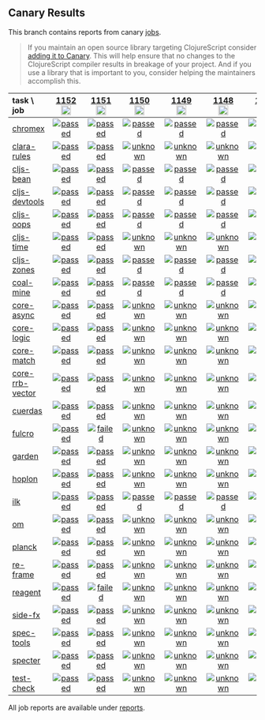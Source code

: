 ## Canary Results

This branch contains reports from canary [jobs](https://github.com/cljs-oss/canary/tree/jobs).

> If you maintain an open source library targeting ClojureScript consider [adding it to Canary](https://github.com/cljs-oss/canary/tree/master#how-to-participate). This will help ensure that no changes to the ClojureScript compiler results in breakage of your project. And if you use a library that is important to you, consider helping the maintainers accomplish this.

[//]: # (begin_overview_table)

| task \ job | <a href="reports/2019/11/02/job-001152-1.10.589-95a406ac" title="job #1152&#xA;&#xA;job&#xA;&#xA;requested by BinaryAge Bot (@babot) on 2019-11-02T07:00:09Z">1152<br/><img width=20 height=20 src="https://avatars0.githubusercontent.com/u/1476765?v=4&s=60"></a> | <a href="reports/2019/11/01/job-001151-1.10.589-95a406ac" title="job #1151&#xA;&#xA;job&#xA;&#xA;requested by BinaryAge Bot (@babot) on 2019-11-01T07:00:09Z">1151<br/><img width=20 height=20 src="https://avatars0.githubusercontent.com/u/1476765?v=4&s=60"></a> | <a href="reports/2019/10/31/job-001150-1.10.585-5ad96a8b" title="job #1150&#xA;&#xA;job&#xA;&#xA;requested by BinaryAge Bot (@babot) on 2019-10-31T07:00:09Z">1150<br/><img width=20 height=20 src="https://avatars0.githubusercontent.com/u/1476765?v=4&s=60"></a> | <a href="reports/2019/10/30/job-001149-1.10.585-5ad96a8b" title="job #1149&#xA;&#xA;job&#xA;&#xA;requested by BinaryAge Bot (@babot) on 2019-10-30T07:00:10Z">1149<br/><img width=20 height=20 src="https://avatars0.githubusercontent.com/u/1476765?v=4&s=60"></a> | <a href="reports/2019/10/29/job-001148-1.10.585-5ad96a8b" title="job #1148&#xA;&#xA;job&#xA;&#xA;requested by BinaryAge Bot (@babot) on 2019-10-29T07:00:09Z">1148<br/><img width=20 height=20 src="https://avatars0.githubusercontent.com/u/1476765?v=4&s=60"></a> | <a href="reports/2019/10/28/job-001147-1.10.585-5ad96a8b" title="job #1147&#xA;&#xA;job&#xA;&#xA;requested by BinaryAge Bot (@babot) on 2019-10-28T07:00:09Z">1147<br/><img width=20 height=20 src="https://avatars0.githubusercontent.com/u/1476765?v=4&s=60"></a> | <a href="reports/2019/10/27/job-001146-1.10.585-5ad96a8b" title="job #1146&#xA;&#xA;job&#xA;&#xA;requested by BinaryAge Bot (@babot) on 2019-10-27T07:00:09Z">1146<br/><img width=20 height=20 src="https://avatars0.githubusercontent.com/u/1476765?v=4&s=60"></a> | <a href="reports/2019/10/26/job-001145-1.10.585-5ad96a8b" title="job #1145&#xA;&#xA;job&#xA;&#xA;requested by BinaryAge Bot (@babot) on 2019-10-26T06:00:08Z">1145<br/><img width=20 height=20 src="https://avatars0.githubusercontent.com/u/1476765?v=4&s=60"></a> | <a href="reports/2019/10/25/job-001144-1.10.585-5ad96a8b" title="job #1144&#xA;&#xA;job&#xA;&#xA;requested by BinaryAge Bot (@babot) on 2019-10-25T06:00:09Z">1144<br/><img width=20 height=20 src="https://avatars0.githubusercontent.com/u/1476765?v=4&s=60"></a> | <a href="reports/2019/10/24/job-001143-1.10.585-5ad96a8b" title="job #1143&#xA;&#xA;job&#xA;&#xA;requested by BinaryAge Bot (@babot) on 2019-10-24T06:00:08Z">1143<br/><img width=20 height=20 src="https://avatars0.githubusercontent.com/u/1476765?v=4&s=60"></a> |
| :--- | :---: | :---: | :---: | :---: | :---: | :---: | :---: | :---: | :---: | :---: |
| [chromex](https://github.com/binaryage/chromex) | <a href="reports/2019/11/02/job-001152-1.10.589-95a406ac#-chromex"><img title="passed" src="http://box.binaryage.com/s-passed.svg"><a> | <a href="reports/2019/11/01/job-001151-1.10.589-95a406ac#-chromex"><img title="passed" src="http://box.binaryage.com/s-passed.svg"><a> | <a href="reports/2019/10/31/job-001150-1.10.585-5ad96a8b#-chromex"><img title="passed" src="http://box.binaryage.com/s-passed.svg"><a> | <a href="reports/2019/10/30/job-001149-1.10.585-5ad96a8b#-chromex"><img title="passed" src="http://box.binaryage.com/s-passed.svg"><a> | <a href="reports/2019/10/29/job-001148-1.10.585-5ad96a8b#-chromex"><img title="passed" src="http://box.binaryage.com/s-passed.svg"><a> | <a href="reports/2019/10/28/job-001147-1.10.585-5ad96a8b#-chromex"><img title="passed" src="http://box.binaryage.com/s-passed.svg"><a> | <a href="reports/2019/10/27/job-001146-1.10.585-5ad96a8b#-chromex"><img title="passed" src="http://box.binaryage.com/s-passed.svg"><a> | <a href="reports/2019/10/26/job-001145-1.10.585-5ad96a8b#-chromex"><img title="passed" src="http://box.binaryage.com/s-passed.svg"><a> | <a href="reports/2019/10/25/job-001144-1.10.585-5ad96a8b#-chromex"><img title="passed" src="http://box.binaryage.com/s-passed.svg"><a> | <a href="reports/2019/10/24/job-001143-1.10.585-5ad96a8b#-chromex"><img title="passed" src="http://box.binaryage.com/s-passed.svg"><a> |
| [clara-rules](https://github.com/cerner/clara-rules) | <a href="reports/2019/11/02/job-001152-1.10.589-95a406ac#-clara-rules"><img title="passed" src="http://box.binaryage.com/s-passed.svg"><a> | <a href="reports/2019/11/01/job-001151-1.10.589-95a406ac#-clara-rules"><img title="passed" src="http://box.binaryage.com/s-passed.svg"><a> | <a href="reports/2019/10/31/job-001150-1.10.585-5ad96a8b#-clara-rules"><img title="unknown" src="http://box.binaryage.com/s-unknown.svg"><a> | <a href="reports/2019/10/30/job-001149-1.10.585-5ad96a8b#-clara-rules"><img title="unknown" src="http://box.binaryage.com/s-unknown.svg"><a> | <a href="reports/2019/10/29/job-001148-1.10.585-5ad96a8b#-clara-rules"><img title="unknown" src="http://box.binaryage.com/s-unknown.svg"><a> | <a href="reports/2019/10/28/job-001147-1.10.585-5ad96a8b#-clara-rules"><img title="unknown" src="http://box.binaryage.com/s-unknown.svg"><a> | <a href="reports/2019/10/27/job-001146-1.10.585-5ad96a8b#-clara-rules"><img title="unknown" src="http://box.binaryage.com/s-unknown.svg"><a> | <a href="reports/2019/10/26/job-001145-1.10.585-5ad96a8b#-clara-rules"><img title="unknown" src="http://box.binaryage.com/s-unknown.svg"><a> | <a href="reports/2019/10/25/job-001144-1.10.585-5ad96a8b#-clara-rules"><img title="unknown" src="http://box.binaryage.com/s-unknown.svg"><a> | <a href="reports/2019/10/24/job-001143-1.10.585-5ad96a8b#-clara-rules"><img title="unknown" src="http://box.binaryage.com/s-unknown.svg"><a> |
| [cljs-bean](https://github.com/mfikes/cljs-bean) | <a href="reports/2019/11/02/job-001152-1.10.589-95a406ac#-cljs-bean"><img title="passed" src="http://box.binaryage.com/s-passed.svg"><a> | <a href="reports/2019/11/01/job-001151-1.10.589-95a406ac#-cljs-bean"><img title="passed" src="http://box.binaryage.com/s-passed.svg"><a> | <a href="reports/2019/10/31/job-001150-1.10.585-5ad96a8b#-cljs-bean"><img title="passed" src="http://box.binaryage.com/s-passed.svg"><a> | <a href="reports/2019/10/30/job-001149-1.10.585-5ad96a8b#-cljs-bean"><img title="passed" src="http://box.binaryage.com/s-passed.svg"><a> | <a href="reports/2019/10/29/job-001148-1.10.585-5ad96a8b#-cljs-bean"><img title="passed" src="http://box.binaryage.com/s-passed.svg"><a> | <a href="reports/2019/10/28/job-001147-1.10.585-5ad96a8b#-cljs-bean"><img title="passed" src="http://box.binaryage.com/s-passed.svg"><a> | <a href="reports/2019/10/27/job-001146-1.10.585-5ad96a8b#-cljs-bean"><img title="passed" src="http://box.binaryage.com/s-passed.svg"><a> | <a href="reports/2019/10/26/job-001145-1.10.585-5ad96a8b#-cljs-bean"><img title="passed" src="http://box.binaryage.com/s-passed.svg"><a> | <a href="reports/2019/10/25/job-001144-1.10.585-5ad96a8b#-cljs-bean"><img title="passed" src="http://box.binaryage.com/s-passed.svg"><a> | <a href="reports/2019/10/24/job-001143-1.10.585-5ad96a8b#-cljs-bean"><img title="passed" src="http://box.binaryage.com/s-passed.svg"><a> |
| [cljs-devtools](https://github.com/binaryage/cljs-devtools) | <a href="reports/2019/11/02/job-001152-1.10.589-95a406ac#-cljs-devtools"><img title="passed" src="http://box.binaryage.com/s-passed.svg"><a> | <a href="reports/2019/11/01/job-001151-1.10.589-95a406ac#-cljs-devtools"><img title="passed" src="http://box.binaryage.com/s-passed.svg"><a> | <a href="reports/2019/10/31/job-001150-1.10.585-5ad96a8b#-cljs-devtools"><img title="passed" src="http://box.binaryage.com/s-passed.svg"><a> | <a href="reports/2019/10/30/job-001149-1.10.585-5ad96a8b#-cljs-devtools"><img title="passed" src="http://box.binaryage.com/s-passed.svg"><a> | <a href="reports/2019/10/29/job-001148-1.10.585-5ad96a8b#-cljs-devtools"><img title="passed" src="http://box.binaryage.com/s-passed.svg"><a> | <a href="reports/2019/10/28/job-001147-1.10.585-5ad96a8b#-cljs-devtools"><img title="passed" src="http://box.binaryage.com/s-passed.svg"><a> | <a href="reports/2019/10/27/job-001146-1.10.585-5ad96a8b#-cljs-devtools"><img title="passed" src="http://box.binaryage.com/s-passed.svg"><a> | <a href="reports/2019/10/26/job-001145-1.10.585-5ad96a8b#-cljs-devtools"><img title="passed" src="http://box.binaryage.com/s-passed.svg"><a> | <a href="reports/2019/10/25/job-001144-1.10.585-5ad96a8b#-cljs-devtools"><img title="passed" src="http://box.binaryage.com/s-passed.svg"><a> | <a href="reports/2019/10/24/job-001143-1.10.585-5ad96a8b#-cljs-devtools"><img title="passed" src="http://box.binaryage.com/s-passed.svg"><a> |
| [cljs-oops](https://github.com/binaryage/cljs-oops) | <a href="reports/2019/11/02/job-001152-1.10.589-95a406ac#-cljs-oops"><img title="passed" src="http://box.binaryage.com/s-passed.svg"><a> | <a href="reports/2019/11/01/job-001151-1.10.589-95a406ac#-cljs-oops"><img title="passed" src="http://box.binaryage.com/s-passed.svg"><a> | <a href="reports/2019/10/31/job-001150-1.10.585-5ad96a8b#-cljs-oops"><img title="passed" src="http://box.binaryage.com/s-passed.svg"><a> | <a href="reports/2019/10/30/job-001149-1.10.585-5ad96a8b#-cljs-oops"><img title="passed" src="http://box.binaryage.com/s-passed.svg"><a> | <a href="reports/2019/10/29/job-001148-1.10.585-5ad96a8b#-cljs-oops"><img title="passed" src="http://box.binaryage.com/s-passed.svg"><a> | <a href="reports/2019/10/28/job-001147-1.10.585-5ad96a8b#-cljs-oops"><img title="passed" src="http://box.binaryage.com/s-passed.svg"><a> | <a href="reports/2019/10/27/job-001146-1.10.585-5ad96a8b#-cljs-oops"><img title="passed" src="http://box.binaryage.com/s-passed.svg"><a> | <a href="reports/2019/10/26/job-001145-1.10.585-5ad96a8b#-cljs-oops"><img title="passed" src="http://box.binaryage.com/s-passed.svg"><a> | <a href="reports/2019/10/25/job-001144-1.10.585-5ad96a8b#-cljs-oops"><img title="passed" src="http://box.binaryage.com/s-passed.svg"><a> | <a href="reports/2019/10/24/job-001143-1.10.585-5ad96a8b#-cljs-oops"><img title="passed" src="http://box.binaryage.com/s-passed.svg"><a> |
| [cljs-time](https://github.com/andrewmcveigh/cljs-time) | <a href="reports/2019/11/02/job-001152-1.10.589-95a406ac#-cljs-time"><img title="passed" src="http://box.binaryage.com/s-passed.svg"><a> | <a href="reports/2019/11/01/job-001151-1.10.589-95a406ac#-cljs-time"><img title="passed" src="http://box.binaryage.com/s-passed.svg"><a> | <a href="reports/2019/10/31/job-001150-1.10.585-5ad96a8b#-cljs-time"><img title="unknown" src="http://box.binaryage.com/s-unknown.svg"><a> | <a href="reports/2019/10/30/job-001149-1.10.585-5ad96a8b#-cljs-time"><img title="unknown" src="http://box.binaryage.com/s-unknown.svg"><a> | <a href="reports/2019/10/29/job-001148-1.10.585-5ad96a8b#-cljs-time"><img title="unknown" src="http://box.binaryage.com/s-unknown.svg"><a> | <a href="reports/2019/10/28/job-001147-1.10.585-5ad96a8b#-cljs-time"><img title="unknown" src="http://box.binaryage.com/s-unknown.svg"><a> | <a href="reports/2019/10/27/job-001146-1.10.585-5ad96a8b#-cljs-time"><img title="unknown" src="http://box.binaryage.com/s-unknown.svg"><a> | <a href="reports/2019/10/26/job-001145-1.10.585-5ad96a8b#-cljs-time"><img title="unknown" src="http://box.binaryage.com/s-unknown.svg"><a> | <a href="reports/2019/10/25/job-001144-1.10.585-5ad96a8b#-cljs-time"><img title="unknown" src="http://box.binaryage.com/s-unknown.svg"><a> | <a href="reports/2019/10/24/job-001143-1.10.585-5ad96a8b#-cljs-time"><img title="unknown" src="http://box.binaryage.com/s-unknown.svg"><a> |
| [cljs-zones](https://github.com/binaryage/cljs-zones) | <a href="reports/2019/11/02/job-001152-1.10.589-95a406ac#-cljs-zones"><img title="passed" src="http://box.binaryage.com/s-passed.svg"><a> | <a href="reports/2019/11/01/job-001151-1.10.589-95a406ac#-cljs-zones"><img title="passed" src="http://box.binaryage.com/s-passed.svg"><a> | <a href="reports/2019/10/31/job-001150-1.10.585-5ad96a8b#-cljs-zones"><img title="passed" src="http://box.binaryage.com/s-passed.svg"><a> | <a href="reports/2019/10/30/job-001149-1.10.585-5ad96a8b#-cljs-zones"><img title="passed" src="http://box.binaryage.com/s-passed.svg"><a> | <a href="reports/2019/10/29/job-001148-1.10.585-5ad96a8b#-cljs-zones"><img title="passed" src="http://box.binaryage.com/s-passed.svg"><a> | <a href="reports/2019/10/28/job-001147-1.10.585-5ad96a8b#-cljs-zones"><img title="passed" src="http://box.binaryage.com/s-passed.svg"><a> | <a href="reports/2019/10/27/job-001146-1.10.585-5ad96a8b#-cljs-zones"><img title="passed" src="http://box.binaryage.com/s-passed.svg"><a> | <a href="reports/2019/10/26/job-001145-1.10.585-5ad96a8b#-cljs-zones"><img title="passed" src="http://box.binaryage.com/s-passed.svg"><a> | <a href="reports/2019/10/25/job-001144-1.10.585-5ad96a8b#-cljs-zones"><img title="passed" src="http://box.binaryage.com/s-passed.svg"><a> | <a href="reports/2019/10/24/job-001143-1.10.585-5ad96a8b#-cljs-zones"><img title="passed" src="http://box.binaryage.com/s-passed.svg"><a> |
| [coal-mine](https://github.com/mfikes/coal-mine) | <a href="reports/2019/11/02/job-001152-1.10.589-95a406ac#-coal-mine"><img title="passed" src="http://box.binaryage.com/s-passed.svg"><a> | <a href="reports/2019/11/01/job-001151-1.10.589-95a406ac#-coal-mine"><img title="passed" src="http://box.binaryage.com/s-passed.svg"><a> | <a href="reports/2019/10/31/job-001150-1.10.585-5ad96a8b#-coal-mine"><img title="passed" src="http://box.binaryage.com/s-passed.svg"><a> | <a href="reports/2019/10/30/job-001149-1.10.585-5ad96a8b#-coal-mine"><img title="passed" src="http://box.binaryage.com/s-passed.svg"><a> | <a href="reports/2019/10/29/job-001148-1.10.585-5ad96a8b#-coal-mine"><img title="passed" src="http://box.binaryage.com/s-passed.svg"><a> | <a href="reports/2019/10/28/job-001147-1.10.585-5ad96a8b#-coal-mine"><img title="passed" src="http://box.binaryage.com/s-passed.svg"><a> | <a href="reports/2019/10/27/job-001146-1.10.585-5ad96a8b#-coal-mine"><img title="passed" src="http://box.binaryage.com/s-passed.svg"><a> | <a href="reports/2019/10/26/job-001145-1.10.585-5ad96a8b#-coal-mine"><img title="passed" src="http://box.binaryage.com/s-passed.svg"><a> | <a href="reports/2019/10/25/job-001144-1.10.585-5ad96a8b#-coal-mine"><img title="passed" src="http://box.binaryage.com/s-passed.svg"><a> | <a href="reports/2019/10/24/job-001143-1.10.585-5ad96a8b#-coal-mine"><img title="passed" src="http://box.binaryage.com/s-passed.svg"><a> |
| [core-async](https://github.com/clojure/core.async) | <a href="reports/2019/11/02/job-001152-1.10.589-95a406ac#-core-async"><img title="passed" src="http://box.binaryage.com/s-passed.svg"><a> | <a href="reports/2019/11/01/job-001151-1.10.589-95a406ac#-core-async"><img title="passed" src="http://box.binaryage.com/s-passed.svg"><a> | <a href="reports/2019/10/31/job-001150-1.10.585-5ad96a8b#-core-async"><img title="unknown" src="http://box.binaryage.com/s-unknown.svg"><a> | <a href="reports/2019/10/30/job-001149-1.10.585-5ad96a8b#-core-async"><img title="unknown" src="http://box.binaryage.com/s-unknown.svg"><a> | <a href="reports/2019/10/29/job-001148-1.10.585-5ad96a8b#-core-async"><img title="unknown" src="http://box.binaryage.com/s-unknown.svg"><a> | <a href="reports/2019/10/28/job-001147-1.10.585-5ad96a8b#-core-async"><img title="unknown" src="http://box.binaryage.com/s-unknown.svg"><a> | <a href="reports/2019/10/27/job-001146-1.10.585-5ad96a8b#-core-async"><img title="unknown" src="http://box.binaryage.com/s-unknown.svg"><a> | <a href="reports/2019/10/26/job-001145-1.10.585-5ad96a8b#-core-async"><img title="unknown" src="http://box.binaryage.com/s-unknown.svg"><a> | <a href="reports/2019/10/25/job-001144-1.10.585-5ad96a8b#-core-async"><img title="unknown" src="http://box.binaryage.com/s-unknown.svg"><a> | <a href="reports/2019/10/24/job-001143-1.10.585-5ad96a8b#-core-async"><img title="unknown" src="http://box.binaryage.com/s-unknown.svg"><a> |
| [core-logic](https://github.com/clojure/core.logic) | <a href="reports/2019/11/02/job-001152-1.10.589-95a406ac#-core-logic"><img title="passed" src="http://box.binaryage.com/s-passed.svg"><a> | <a href="reports/2019/11/01/job-001151-1.10.589-95a406ac#-core-logic"><img title="passed" src="http://box.binaryage.com/s-passed.svg"><a> | <a href="reports/2019/10/31/job-001150-1.10.585-5ad96a8b#-core-logic"><img title="unknown" src="http://box.binaryage.com/s-unknown.svg"><a> | <a href="reports/2019/10/30/job-001149-1.10.585-5ad96a8b#-core-logic"><img title="unknown" src="http://box.binaryage.com/s-unknown.svg"><a> | <a href="reports/2019/10/29/job-001148-1.10.585-5ad96a8b#-core-logic"><img title="unknown" src="http://box.binaryage.com/s-unknown.svg"><a> | <a href="reports/2019/10/28/job-001147-1.10.585-5ad96a8b#-core-logic"><img title="unknown" src="http://box.binaryage.com/s-unknown.svg"><a> | <a href="reports/2019/10/27/job-001146-1.10.585-5ad96a8b#-core-logic"><img title="unknown" src="http://box.binaryage.com/s-unknown.svg"><a> | <a href="reports/2019/10/26/job-001145-1.10.585-5ad96a8b#-core-logic"><img title="unknown" src="http://box.binaryage.com/s-unknown.svg"><a> | <a href="reports/2019/10/25/job-001144-1.10.585-5ad96a8b#-core-logic"><img title="unknown" src="http://box.binaryage.com/s-unknown.svg"><a> | <a href="reports/2019/10/24/job-001143-1.10.585-5ad96a8b#-core-logic"><img title="unknown" src="http://box.binaryage.com/s-unknown.svg"><a> |
| [core-match](https://github.com/clojure/core.match) | <a href="reports/2019/11/02/job-001152-1.10.589-95a406ac#-core-match"><img title="passed" src="http://box.binaryage.com/s-passed.svg"><a> | <a href="reports/2019/11/01/job-001151-1.10.589-95a406ac#-core-match"><img title="passed" src="http://box.binaryage.com/s-passed.svg"><a> | <a href="reports/2019/10/31/job-001150-1.10.585-5ad96a8b#-core-match"><img title="unknown" src="http://box.binaryage.com/s-unknown.svg"><a> | <a href="reports/2019/10/30/job-001149-1.10.585-5ad96a8b#-core-match"><img title="unknown" src="http://box.binaryage.com/s-unknown.svg"><a> | <a href="reports/2019/10/29/job-001148-1.10.585-5ad96a8b#-core-match"><img title="unknown" src="http://box.binaryage.com/s-unknown.svg"><a> | <a href="reports/2019/10/28/job-001147-1.10.585-5ad96a8b#-core-match"><img title="unknown" src="http://box.binaryage.com/s-unknown.svg"><a> | <a href="reports/2019/10/27/job-001146-1.10.585-5ad96a8b#-core-match"><img title="unknown" src="http://box.binaryage.com/s-unknown.svg"><a> | <a href="reports/2019/10/26/job-001145-1.10.585-5ad96a8b#-core-match"><img title="unknown" src="http://box.binaryage.com/s-unknown.svg"><a> | <a href="reports/2019/10/25/job-001144-1.10.585-5ad96a8b#-core-match"><img title="unknown" src="http://box.binaryage.com/s-unknown.svg"><a> | <a href="reports/2019/10/24/job-001143-1.10.585-5ad96a8b#-core-match"><img title="unknown" src="http://box.binaryage.com/s-unknown.svg"><a> |
| [core-rrb-vector](https://github.com/clojure/core.rrb-vector) | <a href="reports/2019/11/02/job-001152-1.10.589-95a406ac#-core-rrb-vector"><img title="passed" src="http://box.binaryage.com/s-passed.svg"><a> | <a href="reports/2019/11/01/job-001151-1.10.589-95a406ac#-core-rrb-vector"><img title="passed" src="http://box.binaryage.com/s-passed.svg"><a> | <a href="reports/2019/10/31/job-001150-1.10.585-5ad96a8b#-core-rrb-vector"><img title="unknown" src="http://box.binaryage.com/s-unknown.svg"><a> | <a href="reports/2019/10/30/job-001149-1.10.585-5ad96a8b#-core-rrb-vector"><img title="unknown" src="http://box.binaryage.com/s-unknown.svg"><a> | <a href="reports/2019/10/29/job-001148-1.10.585-5ad96a8b#-core-rrb-vector"><img title="unknown" src="http://box.binaryage.com/s-unknown.svg"><a> | <a href="reports/2019/10/28/job-001147-1.10.585-5ad96a8b#-core-rrb-vector"><img title="unknown" src="http://box.binaryage.com/s-unknown.svg"><a> | <a href="reports/2019/10/27/job-001146-1.10.585-5ad96a8b#-core-rrb-vector"><img title="unknown" src="http://box.binaryage.com/s-unknown.svg"><a> | <a href="reports/2019/10/26/job-001145-1.10.585-5ad96a8b#-core-rrb-vector"><img title="unknown" src="http://box.binaryage.com/s-unknown.svg"><a> | <a href="reports/2019/10/25/job-001144-1.10.585-5ad96a8b#-core-rrb-vector"><img title="unknown" src="http://box.binaryage.com/s-unknown.svg"><a> | <a href="reports/2019/10/24/job-001143-1.10.585-5ad96a8b#-core-rrb-vector"><img title="unknown" src="http://box.binaryage.com/s-unknown.svg"><a> |
| [cuerdas](https://github.com/funcool/cuerdas) | <a href="reports/2019/11/02/job-001152-1.10.589-95a406ac#-cuerdas"><img title="passed" src="http://box.binaryage.com/s-passed.svg"><a> | <a href="reports/2019/11/01/job-001151-1.10.589-95a406ac#-cuerdas"><img title="passed" src="http://box.binaryage.com/s-passed.svg"><a> | <a href="reports/2019/10/31/job-001150-1.10.585-5ad96a8b#-cuerdas"><img title="unknown" src="http://box.binaryage.com/s-unknown.svg"><a> | <a href="reports/2019/10/30/job-001149-1.10.585-5ad96a8b#-cuerdas"><img title="unknown" src="http://box.binaryage.com/s-unknown.svg"><a> | <a href="reports/2019/10/29/job-001148-1.10.585-5ad96a8b#-cuerdas"><img title="unknown" src="http://box.binaryage.com/s-unknown.svg"><a> | <a href="reports/2019/10/28/job-001147-1.10.585-5ad96a8b#-cuerdas"><img title="unknown" src="http://box.binaryage.com/s-unknown.svg"><a> | <a href="reports/2019/10/27/job-001146-1.10.585-5ad96a8b#-cuerdas"><img title="unknown" src="http://box.binaryage.com/s-unknown.svg"><a> | <a href="reports/2019/10/26/job-001145-1.10.585-5ad96a8b#-cuerdas"><img title="unknown" src="http://box.binaryage.com/s-unknown.svg"><a> | <a href="reports/2019/10/25/job-001144-1.10.585-5ad96a8b#-cuerdas"><img title="unknown" src="http://box.binaryage.com/s-unknown.svg"><a> | <a href="reports/2019/10/24/job-001143-1.10.585-5ad96a8b#-cuerdas"><img title="unknown" src="http://box.binaryage.com/s-unknown.svg"><a> |
| [fulcro](https://github.com/fulcrologic/fulcro) | <a href="reports/2019/11/02/job-001152-1.10.589-95a406ac#-fulcro"><img title="passed" src="http://box.binaryage.com/s-passed.svg"><a> | <a href="reports/2019/11/01/job-001151-1.10.589-95a406ac#-fulcro"><img title="failed" src="http://box.binaryage.com/s-failed.svg"><a> | <a href="reports/2019/10/31/job-001150-1.10.585-5ad96a8b#-fulcro"><img title="unknown" src="http://box.binaryage.com/s-unknown.svg"><a> | <a href="reports/2019/10/30/job-001149-1.10.585-5ad96a8b#-fulcro"><img title="unknown" src="http://box.binaryage.com/s-unknown.svg"><a> | <a href="reports/2019/10/29/job-001148-1.10.585-5ad96a8b#-fulcro"><img title="unknown" src="http://box.binaryage.com/s-unknown.svg"><a> | <a href="reports/2019/10/28/job-001147-1.10.585-5ad96a8b#-fulcro"><img title="unknown" src="http://box.binaryage.com/s-unknown.svg"><a> | <a href="reports/2019/10/27/job-001146-1.10.585-5ad96a8b#-fulcro"><img title="unknown" src="http://box.binaryage.com/s-unknown.svg"><a> | <a href="reports/2019/10/26/job-001145-1.10.585-5ad96a8b#-fulcro"><img title="unknown" src="http://box.binaryage.com/s-unknown.svg"><a> | <a href="reports/2019/10/25/job-001144-1.10.585-5ad96a8b#-fulcro"><img title="unknown" src="http://box.binaryage.com/s-unknown.svg"><a> | <a href="reports/2019/10/24/job-001143-1.10.585-5ad96a8b#-fulcro"><img title="unknown" src="http://box.binaryage.com/s-unknown.svg"><a> |
| [garden](https://github.com/noprompt/garden) | <a href="reports/2019/11/02/job-001152-1.10.589-95a406ac#-garden"><img title="passed" src="http://box.binaryage.com/s-passed.svg"><a> | <a href="reports/2019/11/01/job-001151-1.10.589-95a406ac#-garden"><img title="passed" src="http://box.binaryage.com/s-passed.svg"><a> | <a href="reports/2019/10/31/job-001150-1.10.585-5ad96a8b#-garden"><img title="unknown" src="http://box.binaryage.com/s-unknown.svg"><a> | <a href="reports/2019/10/30/job-001149-1.10.585-5ad96a8b#-garden"><img title="unknown" src="http://box.binaryage.com/s-unknown.svg"><a> | <a href="reports/2019/10/29/job-001148-1.10.585-5ad96a8b#-garden"><img title="unknown" src="http://box.binaryage.com/s-unknown.svg"><a> | <a href="reports/2019/10/28/job-001147-1.10.585-5ad96a8b#-garden"><img title="unknown" src="http://box.binaryage.com/s-unknown.svg"><a> | <a href="reports/2019/10/27/job-001146-1.10.585-5ad96a8b#-garden"><img title="unknown" src="http://box.binaryage.com/s-unknown.svg"><a> | <a href="reports/2019/10/26/job-001145-1.10.585-5ad96a8b#-garden"><img title="unknown" src="http://box.binaryage.com/s-unknown.svg"><a> | <a href="reports/2019/10/25/job-001144-1.10.585-5ad96a8b#-garden"><img title="unknown" src="http://box.binaryage.com/s-unknown.svg"><a> | <a href="reports/2019/10/24/job-001143-1.10.585-5ad96a8b#-garden"><img title="unknown" src="http://box.binaryage.com/s-unknown.svg"><a> |
| [hoplon](https://github.com/hoplon/hoplon) | <a href="reports/2019/11/02/job-001152-1.10.589-95a406ac#-hoplon"><img title="passed" src="http://box.binaryage.com/s-passed.svg"><a> | <a href="reports/2019/11/01/job-001151-1.10.589-95a406ac#-hoplon"><img title="passed" src="http://box.binaryage.com/s-passed.svg"><a> | <a href="reports/2019/10/31/job-001150-1.10.585-5ad96a8b#-hoplon"><img title="unknown" src="http://box.binaryage.com/s-unknown.svg"><a> | <a href="reports/2019/10/30/job-001149-1.10.585-5ad96a8b#-hoplon"><img title="unknown" src="http://box.binaryage.com/s-unknown.svg"><a> | <a href="reports/2019/10/29/job-001148-1.10.585-5ad96a8b#-hoplon"><img title="unknown" src="http://box.binaryage.com/s-unknown.svg"><a> | <a href="reports/2019/10/28/job-001147-1.10.585-5ad96a8b#-hoplon"><img title="unknown" src="http://box.binaryage.com/s-unknown.svg"><a> | <a href="reports/2019/10/27/job-001146-1.10.585-5ad96a8b#-hoplon"><img title="unknown" src="http://box.binaryage.com/s-unknown.svg"><a> | <a href="reports/2019/10/26/job-001145-1.10.585-5ad96a8b#-hoplon"><img title="unknown" src="http://box.binaryage.com/s-unknown.svg"><a> | <a href="reports/2019/10/25/job-001144-1.10.585-5ad96a8b#-hoplon"><img title="unknown" src="http://box.binaryage.com/s-unknown.svg"><a> | <a href="reports/2019/10/24/job-001143-1.10.585-5ad96a8b#-hoplon"><img title="unknown" src="http://box.binaryage.com/s-unknown.svg"><a> |
| [ilk](https://github.com/mfikes/ilk) | <a href="reports/2019/11/02/job-001152-1.10.589-95a406ac#-ilk"><img title="passed" src="http://box.binaryage.com/s-passed.svg"><a> | <a href="reports/2019/11/01/job-001151-1.10.589-95a406ac#-ilk"><img title="passed" src="http://box.binaryage.com/s-passed.svg"><a> | <a href="reports/2019/10/31/job-001150-1.10.585-5ad96a8b#-ilk"><img title="passed" src="http://box.binaryage.com/s-passed.svg"><a> | <a href="reports/2019/10/30/job-001149-1.10.585-5ad96a8b#-ilk"><img title="passed" src="http://box.binaryage.com/s-passed.svg"><a> | <a href="reports/2019/10/29/job-001148-1.10.585-5ad96a8b#-ilk"><img title="passed" src="http://box.binaryage.com/s-passed.svg"><a> | <a href="reports/2019/10/28/job-001147-1.10.585-5ad96a8b#-ilk"><img title="passed" src="http://box.binaryage.com/s-passed.svg"><a> | <a href="reports/2019/10/27/job-001146-1.10.585-5ad96a8b#-ilk"><img title="passed" src="http://box.binaryage.com/s-passed.svg"><a> | <a href="reports/2019/10/26/job-001145-1.10.585-5ad96a8b#-ilk"><img title="passed" src="http://box.binaryage.com/s-passed.svg"><a> | <a href="reports/2019/10/25/job-001144-1.10.585-5ad96a8b#-ilk"><img title="passed" src="http://box.binaryage.com/s-passed.svg"><a> | <a href="reports/2019/10/24/job-001143-1.10.585-5ad96a8b#-ilk"><img title="passed" src="http://box.binaryage.com/s-passed.svg"><a> |
| [om](https://github.com/omcljs/om) | <a href="reports/2019/11/02/job-001152-1.10.589-95a406ac#-om"><img title="passed" src="http://box.binaryage.com/s-passed.svg"><a> | <a href="reports/2019/11/01/job-001151-1.10.589-95a406ac#-om"><img title="passed" src="http://box.binaryage.com/s-passed.svg"><a> | <a href="reports/2019/10/31/job-001150-1.10.585-5ad96a8b#-om"><img title="unknown" src="http://box.binaryage.com/s-unknown.svg"><a> | <a href="reports/2019/10/30/job-001149-1.10.585-5ad96a8b#-om"><img title="unknown" src="http://box.binaryage.com/s-unknown.svg"><a> | <a href="reports/2019/10/29/job-001148-1.10.585-5ad96a8b#-om"><img title="unknown" src="http://box.binaryage.com/s-unknown.svg"><a> | <a href="reports/2019/10/28/job-001147-1.10.585-5ad96a8b#-om"><img title="unknown" src="http://box.binaryage.com/s-unknown.svg"><a> | <a href="reports/2019/10/27/job-001146-1.10.585-5ad96a8b#-om"><img title="unknown" src="http://box.binaryage.com/s-unknown.svg"><a> | <a href="reports/2019/10/26/job-001145-1.10.585-5ad96a8b#-om"><img title="unknown" src="http://box.binaryage.com/s-unknown.svg"><a> | <a href="reports/2019/10/25/job-001144-1.10.585-5ad96a8b#-om"><img title="unknown" src="http://box.binaryage.com/s-unknown.svg"><a> | <a href="reports/2019/10/24/job-001143-1.10.585-5ad96a8b#-om"><img title="unknown" src="http://box.binaryage.com/s-unknown.svg"><a> |
| [planck](https://github.com/planck-repl/planck) | <a href="reports/2019/11/02/job-001152-1.10.589-95a406ac#-planck"><img title="passed" src="http://box.binaryage.com/s-passed.svg"><a> | <a href="reports/2019/11/01/job-001151-1.10.589-95a406ac#-planck"><img title="passed" src="http://box.binaryage.com/s-passed.svg"><a> | <a href="reports/2019/10/31/job-001150-1.10.585-5ad96a8b#-planck"><img title="unknown" src="http://box.binaryage.com/s-unknown.svg"><a> | <a href="reports/2019/10/30/job-001149-1.10.585-5ad96a8b#-planck"><img title="unknown" src="http://box.binaryage.com/s-unknown.svg"><a> | <a href="reports/2019/10/29/job-001148-1.10.585-5ad96a8b#-planck"><img title="unknown" src="http://box.binaryage.com/s-unknown.svg"><a> | <a href="reports/2019/10/28/job-001147-1.10.585-5ad96a8b#-planck"><img title="unknown" src="http://box.binaryage.com/s-unknown.svg"><a> | <a href="reports/2019/10/27/job-001146-1.10.585-5ad96a8b#-planck"><img title="unknown" src="http://box.binaryage.com/s-unknown.svg"><a> | <a href="reports/2019/10/26/job-001145-1.10.585-5ad96a8b#-planck"><img title="unknown" src="http://box.binaryage.com/s-unknown.svg"><a> | <a href="reports/2019/10/25/job-001144-1.10.585-5ad96a8b#-planck"><img title="unknown" src="http://box.binaryage.com/s-unknown.svg"><a> | <a href="reports/2019/10/24/job-001143-1.10.585-5ad96a8b#-planck"><img title="unknown" src="http://box.binaryage.com/s-unknown.svg"><a> |
| [re-frame](https://github.com/Day8/re-frame) | <a href="reports/2019/11/02/job-001152-1.10.589-95a406ac#-re-frame"><img title="passed" src="http://box.binaryage.com/s-passed.svg"><a> | <a href="reports/2019/11/01/job-001151-1.10.589-95a406ac#-re-frame"><img title="passed" src="http://box.binaryage.com/s-passed.svg"><a> | <a href="reports/2019/10/31/job-001150-1.10.585-5ad96a8b#-re-frame"><img title="unknown" src="http://box.binaryage.com/s-unknown.svg"><a> | <a href="reports/2019/10/30/job-001149-1.10.585-5ad96a8b#-re-frame"><img title="unknown" src="http://box.binaryage.com/s-unknown.svg"><a> | <a href="reports/2019/10/29/job-001148-1.10.585-5ad96a8b#-re-frame"><img title="unknown" src="http://box.binaryage.com/s-unknown.svg"><a> | <a href="reports/2019/10/28/job-001147-1.10.585-5ad96a8b#-re-frame"><img title="unknown" src="http://box.binaryage.com/s-unknown.svg"><a> | <a href="reports/2019/10/27/job-001146-1.10.585-5ad96a8b#-re-frame"><img title="unknown" src="http://box.binaryage.com/s-unknown.svg"><a> | <a href="reports/2019/10/26/job-001145-1.10.585-5ad96a8b#-re-frame"><img title="unknown" src="http://box.binaryage.com/s-unknown.svg"><a> | <a href="reports/2019/10/25/job-001144-1.10.585-5ad96a8b#-re-frame"><img title="unknown" src="http://box.binaryage.com/s-unknown.svg"><a> | <a href="reports/2019/10/24/job-001143-1.10.585-5ad96a8b#-re-frame"><img title="unknown" src="http://box.binaryage.com/s-unknown.svg"><a> |
| [reagent](https://github.com/reagent-project/reagent) | <a href="reports/2019/11/02/job-001152-1.10.589-95a406ac#-reagent"><img title="passed" src="http://box.binaryage.com/s-passed.svg"><a> | <a href="reports/2019/11/01/job-001151-1.10.589-95a406ac#-reagent"><img title="failed" src="http://box.binaryage.com/s-failed.svg"><a> | <a href="reports/2019/10/31/job-001150-1.10.585-5ad96a8b#-reagent"><img title="unknown" src="http://box.binaryage.com/s-unknown.svg"><a> | <a href="reports/2019/10/30/job-001149-1.10.585-5ad96a8b#-reagent"><img title="unknown" src="http://box.binaryage.com/s-unknown.svg"><a> | <a href="reports/2019/10/29/job-001148-1.10.585-5ad96a8b#-reagent"><img title="unknown" src="http://box.binaryage.com/s-unknown.svg"><a> | <a href="reports/2019/10/28/job-001147-1.10.585-5ad96a8b#-reagent"><img title="unknown" src="http://box.binaryage.com/s-unknown.svg"><a> | <a href="reports/2019/10/27/job-001146-1.10.585-5ad96a8b#-reagent"><img title="unknown" src="http://box.binaryage.com/s-unknown.svg"><a> | <a href="reports/2019/10/26/job-001145-1.10.585-5ad96a8b#-reagent"><img title="unknown" src="http://box.binaryage.com/s-unknown.svg"><a> | <a href="reports/2019/10/25/job-001144-1.10.585-5ad96a8b#-reagent"><img title="unknown" src="http://box.binaryage.com/s-unknown.svg"><a> | <a href="reports/2019/10/24/job-001143-1.10.585-5ad96a8b#-reagent"><img title="unknown" src="http://box.binaryage.com/s-unknown.svg"><a> |
| [side-fx](https://github.com/cljsrn/side-fx) | <a href="reports/2019/11/02/job-001152-1.10.589-95a406ac#-side-fx"><img title="passed" src="http://box.binaryage.com/s-passed.svg"><a> | <a href="reports/2019/11/01/job-001151-1.10.589-95a406ac#-side-fx"><img title="passed" src="http://box.binaryage.com/s-passed.svg"><a> | <a href="reports/2019/10/31/job-001150-1.10.585-5ad96a8b#-side-fx"><img title="unknown" src="http://box.binaryage.com/s-unknown.svg"><a> | <a href="reports/2019/10/30/job-001149-1.10.585-5ad96a8b#-side-fx"><img title="unknown" src="http://box.binaryage.com/s-unknown.svg"><a> | <a href="reports/2019/10/29/job-001148-1.10.585-5ad96a8b#-side-fx"><img title="unknown" src="http://box.binaryage.com/s-unknown.svg"><a> | <a href="reports/2019/10/28/job-001147-1.10.585-5ad96a8b#-side-fx"><img title="unknown" src="http://box.binaryage.com/s-unknown.svg"><a> | <a href="reports/2019/10/27/job-001146-1.10.585-5ad96a8b#-side-fx"><img title="unknown" src="http://box.binaryage.com/s-unknown.svg"><a> | <a href="reports/2019/10/26/job-001145-1.10.585-5ad96a8b#-side-fx"><img title="unknown" src="http://box.binaryage.com/s-unknown.svg"><a> | <a href="reports/2019/10/25/job-001144-1.10.585-5ad96a8b#-side-fx"><img title="unknown" src="http://box.binaryage.com/s-unknown.svg"><a> | <a href="reports/2019/10/24/job-001143-1.10.585-5ad96a8b#-side-fx"><img title="unknown" src="http://box.binaryage.com/s-unknown.svg"><a> |
| [spec-tools](https://github.com/metosin/spec-tools) | <a href="reports/2019/11/02/job-001152-1.10.589-95a406ac#-spec-tools"><img title="passed" src="http://box.binaryage.com/s-passed.svg"><a> | <a href="reports/2019/11/01/job-001151-1.10.589-95a406ac#-spec-tools"><img title="passed" src="http://box.binaryage.com/s-passed.svg"><a> | <a href="reports/2019/10/31/job-001150-1.10.585-5ad96a8b#-spec-tools"><img title="unknown" src="http://box.binaryage.com/s-unknown.svg"><a> | <a href="reports/2019/10/30/job-001149-1.10.585-5ad96a8b#-spec-tools"><img title="unknown" src="http://box.binaryage.com/s-unknown.svg"><a> | <a href="reports/2019/10/29/job-001148-1.10.585-5ad96a8b#-spec-tools"><img title="unknown" src="http://box.binaryage.com/s-unknown.svg"><a> | <a href="reports/2019/10/28/job-001147-1.10.585-5ad96a8b#-spec-tools"><img title="unknown" src="http://box.binaryage.com/s-unknown.svg"><a> | <a href="reports/2019/10/27/job-001146-1.10.585-5ad96a8b#-spec-tools"><img title="unknown" src="http://box.binaryage.com/s-unknown.svg"><a> | <a href="reports/2019/10/26/job-001145-1.10.585-5ad96a8b#-spec-tools"><img title="unknown" src="http://box.binaryage.com/s-unknown.svg"><a> | <a href="reports/2019/10/25/job-001144-1.10.585-5ad96a8b#-spec-tools"><img title="unknown" src="http://box.binaryage.com/s-unknown.svg"><a> | <a href="reports/2019/10/24/job-001143-1.10.585-5ad96a8b#-spec-tools"><img title="unknown" src="http://box.binaryage.com/s-unknown.svg"><a> |
| [specter](https://github.com/nathanmarz/specter) | <a href="reports/2019/11/02/job-001152-1.10.589-95a406ac#-specter"><img title="passed" src="http://box.binaryage.com/s-passed.svg"><a> | <a href="reports/2019/11/01/job-001151-1.10.589-95a406ac#-specter"><img title="passed" src="http://box.binaryage.com/s-passed.svg"><a> | <a href="reports/2019/10/31/job-001150-1.10.585-5ad96a8b#-specter"><img title="unknown" src="http://box.binaryage.com/s-unknown.svg"><a> | <a href="reports/2019/10/30/job-001149-1.10.585-5ad96a8b#-specter"><img title="unknown" src="http://box.binaryage.com/s-unknown.svg"><a> | <a href="reports/2019/10/29/job-001148-1.10.585-5ad96a8b#-specter"><img title="unknown" src="http://box.binaryage.com/s-unknown.svg"><a> | <a href="reports/2019/10/28/job-001147-1.10.585-5ad96a8b#-specter"><img title="unknown" src="http://box.binaryage.com/s-unknown.svg"><a> | <a href="reports/2019/10/27/job-001146-1.10.585-5ad96a8b#-specter"><img title="unknown" src="http://box.binaryage.com/s-unknown.svg"><a> | <a href="reports/2019/10/26/job-001145-1.10.585-5ad96a8b#-specter"><img title="unknown" src="http://box.binaryage.com/s-unknown.svg"><a> | <a href="reports/2019/10/25/job-001144-1.10.585-5ad96a8b#-specter"><img title="unknown" src="http://box.binaryage.com/s-unknown.svg"><a> | <a href="reports/2019/10/24/job-001143-1.10.585-5ad96a8b#-specter"><img title="unknown" src="http://box.binaryage.com/s-unknown.svg"><a> |
| [test-check](https://github.com/clojure/test.check) | <a href="reports/2019/11/02/job-001152-1.10.589-95a406ac#-test-check"><img title="passed" src="http://box.binaryage.com/s-passed.svg"><a> | <a href="reports/2019/11/01/job-001151-1.10.589-95a406ac#-test-check"><img title="passed" src="http://box.binaryage.com/s-passed.svg"><a> | <a href="reports/2019/10/31/job-001150-1.10.585-5ad96a8b#-test-check"><img title="unknown" src="http://box.binaryage.com/s-unknown.svg"><a> | <a href="reports/2019/10/30/job-001149-1.10.585-5ad96a8b#-test-check"><img title="unknown" src="http://box.binaryage.com/s-unknown.svg"><a> | <a href="reports/2019/10/29/job-001148-1.10.585-5ad96a8b#-test-check"><img title="unknown" src="http://box.binaryage.com/s-unknown.svg"><a> | <a href="reports/2019/10/28/job-001147-1.10.585-5ad96a8b#-test-check"><img title="unknown" src="http://box.binaryage.com/s-unknown.svg"><a> | <a href="reports/2019/10/27/job-001146-1.10.585-5ad96a8b#-test-check"><img title="unknown" src="http://box.binaryage.com/s-unknown.svg"><a> | <a href="reports/2019/10/26/job-001145-1.10.585-5ad96a8b#-test-check"><img title="unknown" src="http://box.binaryage.com/s-unknown.svg"><a> | <a href="reports/2019/10/25/job-001144-1.10.585-5ad96a8b#-test-check"><img title="unknown" src="http://box.binaryage.com/s-unknown.svg"><a> | <a href="reports/2019/10/24/job-001143-1.10.585-5ad96a8b#-test-check"><img title="unknown" src="http://box.binaryage.com/s-unknown.svg"><a> |

[//]: # (end_overview_table)

All job reports are available under [reports](reports).
